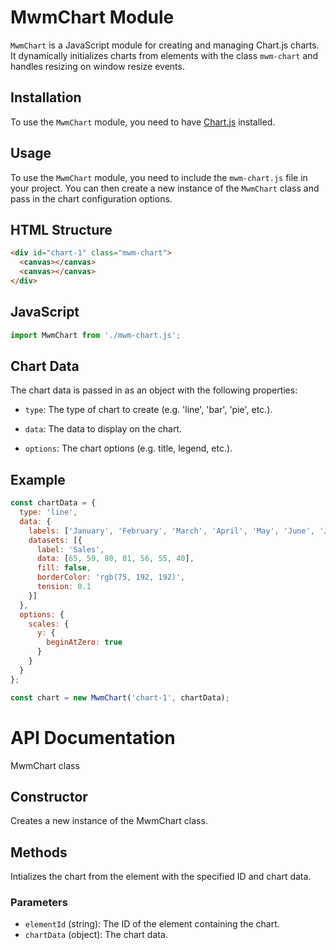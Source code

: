 # MwmChart Module
`MwmChart` is a JavaScript module for creating and managing Chart.js charts. It dynamically initializes charts from elements with the class `mwm-chart` and handles resizing on window resize events.

## Installation
To use the `MwmChart` module, you need to have [Chart.js](https://www.chartjs.org/) installed.


## Usage
To use the `MwmChart` module, you need to include the `mwm-chart.js` file in your project. You can then create a new instance of the `MwmChart` class and pass in the chart configuration options.

## HTML Structure

```html
<div id="chart-1" class="mwm-chart">
  <canvas></canvas>
  <canvas></canvas>
</div>
```

## JavaScript

```javascript
import MwmChart from './mwm-chart.js';
```

## Chart Data
The chart data is passed in as an object with the following properties:

- `type`: The type of chart to create (e.g. 'line', 'bar', 'pie', etc.).

- `data`: The data to display on the chart.

- `options`: The chart options (e.g. title, legend, etc.).

## Example

```javascript
const chartData = {
  type: 'line',
  data: {
    labels: ['January', 'February', 'March', 'April', 'May', 'June', 'July'],
    datasets: [{
      label: 'Sales',
      data: [65, 59, 80, 81, 56, 55, 40],
      fill: false,
      borderColor: 'rgb(75, 192, 192)',
      tension: 0.1
    }]
  },
  options: {
    scales: {
      y: {
        beginAtZero: true
      }
    }
  }
};

const chart = new MwmChart('chart-1', chartData);
```

# API Documentation
MwmChart class

## Constructor
Creates a new instance of the MwmChart class.

## Methods
Intializes the chart from the element with the specified ID and chart data.

### Parameters
- `elementId` (string): The ID of the element containing the chart.
- `chartData` (object): The chart data.



